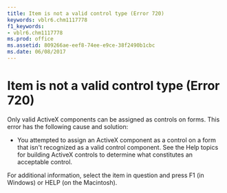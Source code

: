 ```yaml
---
title: Item is not a valid control type (Error 720)
keywords: vblr6.chm1117778
f1_keywords:
- vblr6.chm1117778
ms.prod: office
ms.assetid: 809266ae-eef8-74ee-e9ce-38f2490b1cbc
ms.date: 06/08/2017
---
```



# Item is not a valid control type (Error 720)

Only valid ActiveX components can be assigned as controls on forms. This error has the following cause and solution:

- You attempted to assign an ActiveX component as a control on a form that isn't recognized as a valid control component. See the Help topics for building ActiveX controls to determine what constitutes an acceptable control.
    

For additional information, select the item in question and press F1 (in Windows) or HELP (on the Macintosh).

